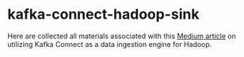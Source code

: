 # kafka-connect-hadoop-sink

Here are collected all materials associated with this [Medium article](https://medium.com/@annick2908.au/using-kafka-connect-for-regular-loading-of-partitioned-data-into-hadoop-2f03c530713d) on utilizing Kafka Connect as a data ingestion engine for Hadoop.